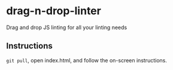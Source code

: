 drag-n-drop-linter
==================

Drag and drop JS linting for all your linting needs

## Instructions

<code>git pull</code>, open index.html, and follow the on-screen instructions.
